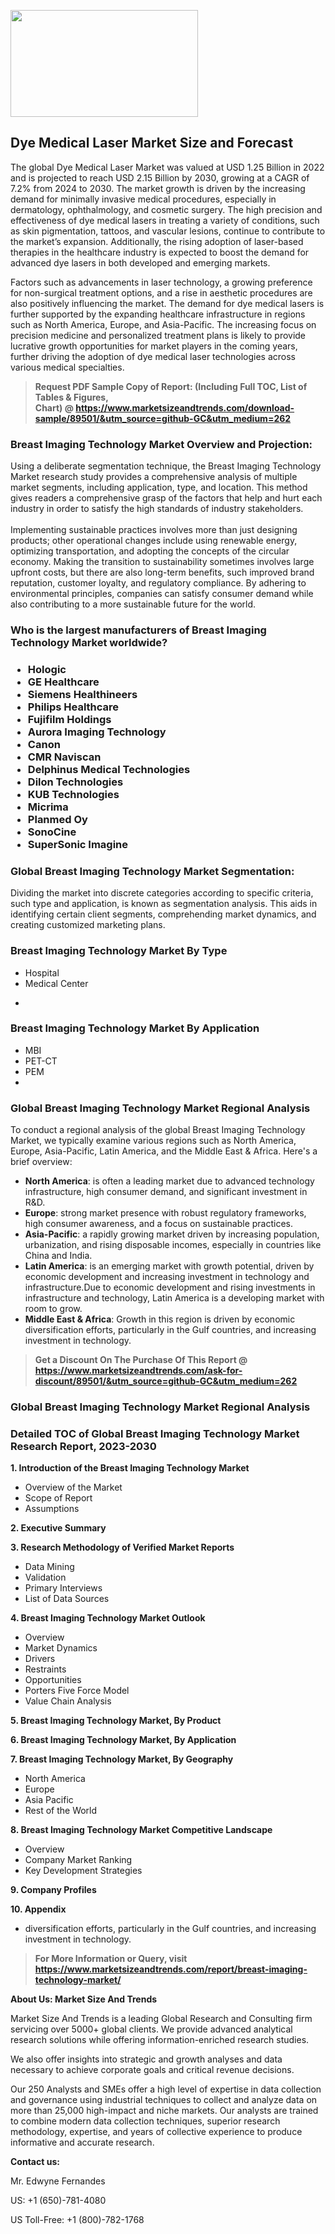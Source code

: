 <p><img class="alignnone size-medium wp-image-20088" src="https://ffe5etoiles.com/wp-content/uploads/2024/12/MST1-300x171.png" alt="" width="300" height="171" /></p><h2>Dye Medical Laser Market Size and Forecast</h2><p>The global Dye Medical Laser Market was valued at USD 1.25 Billion in 2022 and is projected to reach USD 2.15 Billion by 2030, growing at a CAGR of 7.2% from 2024 to 2030. The market growth is driven by the increasing demand for minimally invasive medical procedures, especially in dermatology, ophthalmology, and cosmetic surgery. The high precision and effectiveness of dye medical lasers in treating a variety of conditions, such as skin pigmentation, tattoos, and vascular lesions, continue to contribute to the market’s expansion. Additionally, the rising adoption of laser-based therapies in the healthcare industry is expected to boost the demand for advanced dye lasers in both developed and emerging markets.</p><p>Factors such as advancements in laser technology, a growing preference for non-surgical treatment options, and a rise in aesthetic procedures are also positively influencing the market. The demand for dye medical lasers is further supported by the expanding healthcare infrastructure in regions such as North America, Europe, and Asia-Pacific. The increasing focus on precision medicine and personalized treatment plans is likely to provide lucrative growth opportunities for market players in the coming years, further driving the adoption of dye medical laser technologies across various medical specialties.</p></p><blockquote id="" class=""><strong>Request PDF Sample Copy of Report: (Including Full TOC, List of Tables &amp; Figures, Chart)&nbsp;@&nbsp;<strong><a href="https://www.marketsizeandtrends.com/download-sample/89501/&utm_source=github-GC&utm_medium=262" target="_blank">https://www.marketsizeandtrends.com/download-sample/89501/&utm_source=github-GC&utm_medium=262</a></strong></strong></blockquote><h3 id="" class="">Breast Imaging Technology Market&nbsp;Overview and Projection:</h3><p id="" class="">Using a deliberate segmentation technique, the Breast Imaging Technology Market research study provides a comprehensive analysis of multiple market segments, including application, type, and location. This method gives readers a comprehensive grasp of the factors that help and hurt each industry in order to satisfy the high standards of industry stakeholders. <br /> <br />Implementing sustainable practices involves more than just designing products; other operational changes include using renewable energy, optimizing transportation, and adopting the concepts of the circular economy. Making the transition to sustainability sometimes involves large upfront costs, but there are also long-term benefits, such improved brand reputation, customer loyalty, and regulatory compliance. By adhering to environmental principles, companies can satisfy consumer demand while also contributing to a more sustainable future for the world.</p><h3 id="" class="">Who is the largest manufacturers of&nbsp;Breast Imaging Technology Market worldwide?</h3><h3 class=""><p><ul><li>Hologic </li><li> GE Healthcare </li><li> Siemens Healthineers </li><li> Philips Healthcare </li><li> Fujifilm Holdings </li><li> Aurora Imaging Technology </li><li> Canon </li><li> CMR Naviscan </li><li> Delphinus Medical Technologies </li><li> Dilon Technologies </li><li> KUB Technologies </li><li> Micrima </li><li> Planmed Oy </li><li> SonoCine </li><li> SuperSonic Imagine</li></ul></p></h3><h3 id="" class="">Global&nbsp;Breast Imaging Technology Market Segmentation:</h3><p id="" class="">Dividing the market into discrete categories according to specific criteria, such type and application, is known as segmentation analysis. This aids in identifying certain client segments, comprehending market dynamics, and creating customized marketing plans.</p><h3 id="" class="">Breast Imaging Technology Market&nbsp;By Type</h3><p><p><ul><li>Hospital </li><li> Medical Center </li><li> </p></li></ul></p></p><h3 id="" class="">Breast Imaging Technology Market&nbsp;By Application</h3><p class=""><p><ul><li>MBI </li><li> PET-CT </li><li> PEM </li><li> </li></ul></p></p><h3 id="" class="">Global Breast Imaging Technology Market Regional Analysis</h3><p id="" class="">To conduct a regional analysis of the global Breast Imaging Technology Market, we typically examine various regions such as North America, Europe, Asia-Pacific, Latin America, and the Middle East &amp; Africa. Here's a brief overview:</p><ul><li><strong>North America</strong>: is often a leading market due to advanced technology infrastructure, high consumer demand, and significant investment in R&amp;D.</li><li><strong>Europe</strong>: strong market presence with robust regulatory frameworks, high consumer awareness, and a focus on sustainable practices.</li><li><strong>Asia-Pacific</strong>: a rapidly growing market driven by increasing population, urbanization, and rising disposable incomes, especially in countries like China and India.</li><li><strong>Latin America</strong>: is an emerging market with growth potential, driven by economic development and increasing investment in technology and infrastructure.Due to economic development and rising investments in infrastructure and technology, Latin America is a developing market with room to grow.</li><li><strong>Middle East &amp; Africa</strong>: Growth in this region is driven by economic diversification efforts, particularly in the Gulf countries, and increasing investment in technology.</li></ul><blockquote id="" class=""><strong>Get a Discount On The Purchase Of This Report @ <strong><a href="https://www.marketsizeandtrends.com/ask-for-discount/89501/&utm_source=github-GC&utm_medium=262" target="_blank">https://www.marketsizeandtrends.com/ask-for-discount/89501/&utm_source=github-GC&utm_medium=262</a></strong></strong></blockquote><h3 id="" class="">Global Breast Imaging Technology Market Regional Analysis</h3><h3 id="" class="">Detailed TOC of Global Breast Imaging Technology Market Research Report, 2023-2030</h3><p id="" class=""><strong>1. Introduction of the Breast Imaging Technology Market</strong></p><ul><li>Overview of the Market</li><li>Scope of Report</li><li>Assumptions</li></ul><p id="" class=""><strong>2. Executive Summary</strong></p><p id="" class=""><strong>3. Research Methodology of Verified Market Reports</strong></p><ul><li>Data Mining</li><li>Validation</li><li>Primary Interviews</li><li>List of Data Sources</li></ul><p id="" class=""><strong>4. Breast Imaging Technology Market Outlook</strong></p><ul><li>Overview</li><li>Market Dynamics</li><li>Drivers</li><li>Restraints</li><li>Opportunities</li><li>Porters Five Force Model</li><li>Value Chain Analysis</li></ul><p id="" class=""><strong>5. Breast Imaging Technology Market, By Product</strong></p><p id="" class=""><strong>6. Breast Imaging Technology Market, By Application</strong></p><p id="" class=""><strong>7. Breast Imaging Technology Market, By Geography</strong></p><ul><li>North America</li><li>Europe</li><li>Asia Pacific</li><li>Rest of the World</li></ul><p id="" class=""><strong>8. Breast Imaging Technology Market Competitive Landscape</strong></p><ul><li>Overview</li><li>Company Market Ranking</li><li>Key Development Strategies</li></ul><p id="" class=""><strong>9. Company Profiles</strong></p><p id="" class=""><strong>10. Appendix</strong></p><ul><li>diversification efforts, particularly in the Gulf countries, and increasing investment in technology.</li></ul><blockquote id="" class=""><strong>For More Information or Query, visit <strong><strong><a href="https://www.marketsizeandtrends.com/report/breast-imaging-technology-market/" target="_blank">https://www.marketsizeandtrends.com/report/breast-imaging-technology-market/</a></strong></strong></strong></blockquote><p id="" class=""><strong>About Us: Market Size And Trends</strong></p><p id="" class="">Market Size And Trends is a leading Global Research and Consulting firm servicing over 5000+ global clients. We provide advanced analytical research solutions while offering information-enriched research studies.</p><p id="" class="">We also offer insights into strategic and growth analyses and data necessary to achieve corporate goals and critical revenue decisions.</p><p id="" class="">Our 250 Analysts and SMEs offer a high level of expertise in data collection and governance using industrial techniques to collect and analyze data on more than 25,000 high-impact and niche markets. Our analysts are trained to combine modern data collection techniques, superior research methodology, expertise, and years of collective experience to produce informative and accurate research.</p><p id="" class=""><strong>Contact us:</strong></p><p id="" class="">Mr. Edwyne Fernandes</p><p id="" class="">US: +1 (650)-781-4080</p><p id="" class="">US Toll-Free: +1 (800)-782-1768</p>
